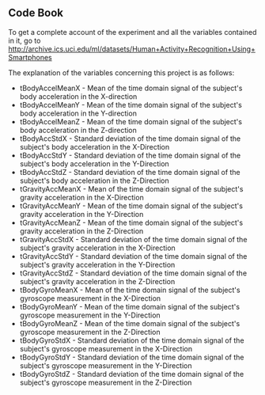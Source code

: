 ## Code Book

  To get a complete account of the experiment and all the variables contained in it, go to http://archive.ics.uci.edu/ml/datasets/Human+Activity+Recognition+Using+Smartphones
  
  The explanation of the variables concerning this project is as follows:

* tBodyAccelMeanX - Mean of the time domain signal of the subject's body acceleration in the X-direction
* tBodyAccelMeanY - Mean of the time domain signal of the subject's body acceleration in the Y-direction
* tBodyAccelMeanZ - Mean of the time domain signal of the subject's body acceleration in the Z-direction
* tBodyAccStdX - Standard deviation of the time domain signal of the subject's body acceleration in the X-Direction
* tBodyAccStdY - Standard deviation of the time domain signal of the subject's body acceleration in the Y-Direction
* tBodyAccStdZ - Standard deviation of the time domain signal of the subject's body acceleration in the Z-Direction
* tGravityAccMeanX - Mean of the time domain signal of the subject's gravity acceleration in the X-Direction
* tGravityAccMeanY - Mean of the time domain signal of the subject's gravity acceleration in the Y-Direction
* tGravityAccMeanZ - Mean of the time domain signal of the subject's gravity acceleration in the Z-Direction
* tGravityAccStdX - Standard deviation of the time domain signal of the subject's gravity acceleration in the X-Direction
* tGravityAccStdY - Standard deviation of the time domain signal of the subject's gravity acceleration in the Y-Direction
* tGravityAccStdZ - Standard deviation of the time domain signal of the subject's gravity acceleration in the Z-Direction
* tBodyGyroMeanX - Mean of the time domain signal of the subject's gyroscope measurement in the X-Direction
* tBodyGyroMeanY - Mean of the time domain signal of the subject's gyroscope measurement in the Y-Direction
* tBodyGyroMeanZ - Mean of the time domain signal of the subject's gyroscope measurement in the Z-Direction
* tBodyGyroStdX - Standard deviation of the time domain signal of the subject's gyroscope measurement in the X-Direction
* tBodyGyroStdY - Standard deviation of the time domain signal of the subject's gyroscope measurement in the Y-Direction
* tBodyGyroStdZ - Standard deviation of the time domain signal of the subject's gyroscope measurement in the Z-Direction
